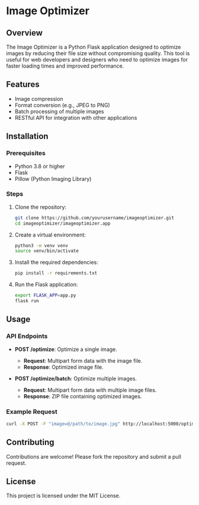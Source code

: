 # Image Optimizer

## Overview
The Image Optimizer is a Python Flask application designed to optimize images by reducing their file size without compromising quality. This tool is useful for web developers and designers who need to optimize images for faster loading times and improved performance.

## Features
- Image compression
- Format conversion (e.g., JPEG to PNG)
- Batch processing of multiple images
- RESTful API for integration with other applications

## Installation

### Prerequisites
- Python 3.8 or higher
- Flask
- Pillow (Python Imaging Library)

### Steps
1. Clone the repository:
    ```bash
    git clone https://github.com/yourusername/imageoptimizer.git
    cd imageoptimizer/imageoptimizer.app
    ```

2. Create a virtual environment:
    ```bash
    python3 -m venv venv
    source venv/bin/activate
    ```

3. Install the required dependencies:
    ```bash
    pip install -r requirements.txt
    ```

4. Run the Flask application:
    ```bash
    export FLASK_APP=app.py
    flask run
    ```

## Usage

### API Endpoints
- **POST /optimize**: Optimize a single image.
    - **Request**: Multipart form data with the image file.
    - **Response**: Optimized image file.

- **POST /optimize/batch**: Optimize multiple images.
    - **Request**: Multipart form data with multiple image files.
    - **Response**: ZIP file containing optimized images.

### Example Request
```bash
curl -X POST -F "image=@/path/to/image.jpg" http://localhost:5000/optimize -o optimized_image.jpg
```

## Contributing
Contributions are welcome! Please fork the repository and submit a pull request.

## License
This project is licensed under the MIT License.
